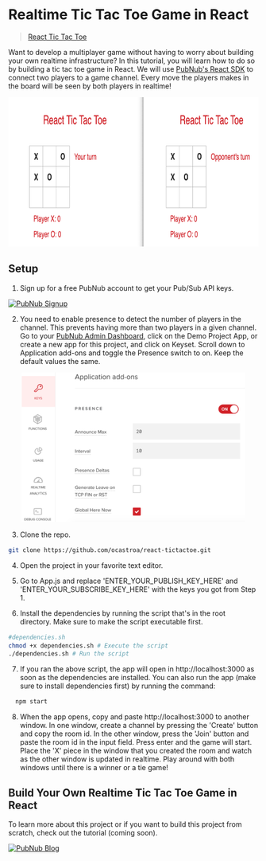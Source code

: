 # Realtime Tic Tac Toe Game in React

> [React Tic Tac Toe](https://ocastroa.github.io/react-tictactoe)

Want to develop a multiplayer game without having to worry about building your own realtime infrastructure? In this tutorial, you will learn how to do so by building a tic tac toe game in React. We will use [PubNub's React SDK](https://www.pubnub.com/docs/react-native-javascript/pubnub-javascript-sdk) to connect two players to a game channel. Every move the players makes in the board will be seen by both players in realtime! 

<p align="center">
  <img src="./media/place-piece-on-board.png" alt="Enable Presence add-on" width="750" height="300" />
</p>

## Setup
1) Sign up for a free PubNub account to get your Pub/Sub API keys.
 <a href="https://dashboard.pubnub.com/signup?devrel_gh=react-tictactoe">
    <img alt="PubNub Signup" src="https://i.imgur.com/og5DDjf.png" width=260 height=97/>
  </a>

2) You need to enable presence to detect the number of players in the channel. This prevents having more than two players in a given channel. Go to your [PubNub Admin Dashboard](https://admin.pubnub.com), click on the Demo Project App, or create a new app for this project, and click on Keyset. Scroll down to Application add-ons and toggle the Presence switch to on. Keep the default values the same.

<p align="center">
  <img src="./media/enable-presence.png" alt="Enable Presence add-on" width="450" height="300" />
</p>

3) Clone the repo.
```bash
git clone https://github.com/ocastroa/react-tictactoe.git
```
4) Open the project in your favorite text editor.

5) Go to App.js and replace 'ENTER_YOUR_PUBLISH_KEY_HERE' and 'ENTER_YOUR_SUBSCRIBE_KEY_HERE' with the keys you got from Step 1.

6) Install the dependencies by running the script that's in the root directory. Make sure to make the script executable first.
```bash
#dependencies.sh
chmod +x dependencies.sh # Execute the script
./dependencies.sh # Run the script
```

7) If you ran the above script, the app will open in http://localhost:3000 as soon as the dependencies are installed. You can also run the app (make sure to install dependencies first) by running the command:
  ```bash
    npm start
  ```
8) When the app opens, copy and paste http://localhost:3000 to another window. In one window, create a channel by pressing the 'Create' button and copy the room id. In the other window, press the 'Join' button and paste the room id in the input field. Press enter and the game will start. Place the 'X' piece in the window that you created the room and watch as the other window is updated in realtime. Play around with both windows until there is a winner or a tie game!


## Build Your Own Realtime Tic Tac Toe Game in React

To learn more about this project or if you want to build this project from scratch, check out the tutorial (coming soon).

  <a href="https://www.pubnub.com/blog/?devrel_gh=react-tictactoe">
    <img alt="PubNub Blog" src="https://i.imgur.com/aJ927CO.png" width=260 height=98/>
  </a>
